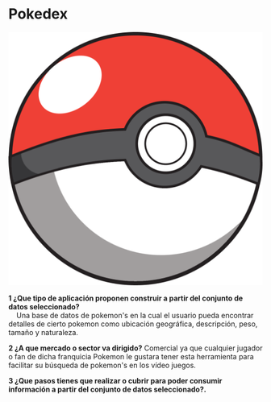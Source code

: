 



# Pokedex

![](https://github.com/Tirso4/Pokedex/blob/master/Pokebola-pokeball-png-0.png) 


**1 ¿Que tipo de aplicación proponen construir a partir del conjunto de datos seleccionado?**   
&nbsp;
&nbsp;
 Una base de datos de pokemon's en la cual el usuario pueda encontrar detalles de cierto pokemon como ubicación geográfica, descripción, peso, tamaño y naturaleza.

**2 ¿A que mercado o sector va dirigido?** Comercial ya que cualquier jugador o fan de dicha franquicia  Pokemon le gustara tener esta herramienta para facilitar su búsqueda de pokemon's en los vídeo juegos.


**3 ¿Que pasos tienes que realizar o cubrir para poder consumir información a partir del conjunto de datos seleccionado?.**
